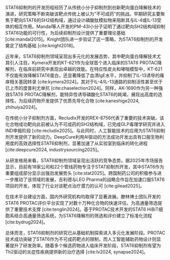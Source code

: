 STAT6抑制剂的开发历程经历了从传统小分子抑制剂到创新靶向蛋白降解技术的演进，研究策略不断突破该靶点传统上被认为"不可成药"的挑战。早期研究主要聚焦于靶向STAT6的SH2结构域，通过设计磷酸肽模拟物来阻断其与IL-4或IL-13受体的相互作用。Mandal等人开发的PM-43I小分子证明了通过靶向SH2结构域抑制STAT6功能的可行性，为后续抑制剂设计提供了重要理论基础 [cite:mandal2015]。Knight团队进一步验证了这一策略，为STAT6抑制剂的开发奠定了结构基础 [cite:knight2018]。

近年来，STAT6抑制剂领域呈现出多元化的发展态势，其中靶向蛋白降解技术尤其引人注目。Kymera开发的KT-621作为全球首个进入临床的STAT6 PROTAC降解剂，在临床前研究中表现出卓越的效能。在特应性皮炎和哮喘模型中，KT-621不仅能有效降解STAT6蛋白，还显著降低了血清IgE水平，并抑制了IL-13诱导的瘙痒相关基因转录 [cite:kymera2024]。其对于IL-4/IL-13通路的抑制活性甚至优于已上市的度普利尤单抗 [cite:chaselection2024]。同样，AK-1690作为另一种强效STAT6 PROTAC降解剂，能特异性诱导磷酸化STAT6的耗竭，展现出高度的选择性，为后续药物开发提供了优质先导化合物 [cite:kaneshige2024, zhihuiya2024]。

在传统小分子抑制剂方面，Recludix开发的REX-8756代表了重要的技术突破。该化合物成功靶向此前被认为不可成药的SH2结构域，已完成GLP毒理学研究并进入IND申报阶段 [cite:recludix2025]。与此同时，人工智能技术的应用为STAT6抑制剂开发提供了新的动力。DeepCure利用AI驱动的方法成功开发出具有口服生物利用度的高效选择性STAT6抑制剂，显著加速了从实验室到临床的转化进程 [cite:deepcure2024, industrysourcing2025]。

从研发格局来看，STAT6抑制剂领域呈现出活跃的竞争态势。据2025年市场报告显示，目前有18家公司和22个管线药物专注于STAT抑制剂开发，其中STAT6作为重要组成部分显示出强劲发展势头 [cite:stat2025]。跨国制药公司的积极参与进一步推动了该领域的发展，吉利德与LEO Pharma的战略合作旨在加速口服STAT6项目的开发，体现了行业对该靶点治疗潜力的认可 [cite:gilead2025]。

在技术平台建设方面，国内外研究机构均取得了显著进展。滕林博士团队开发的STAT6 PROTAC评价平台实现了对数十万种化合物的快速评估，为高通量筛选提供了重要技术支撑 [cite:tenglin2024]。基于PROTAC技术开发的STAT6 HiBiT细胞系结合高通量筛选系统，为STAT6降解剂的筛选和评价建立了标准化流程 [cite:bydrug2024]。

总体而言，STAT6抑制剂的研究已从基础机制探索进入多元化发展阶段。PROTAC技术成功突破了STAT6作为不可成药靶点的限制，而人工智能辅助药物设计则显著提升了研发效率。随着多个候选药物进入临床开发阶段，STAT6抑制剂有望为Th2驱动的炎症性疾病提供新的治疗选择 [cite:lv2024, synapse2024]。